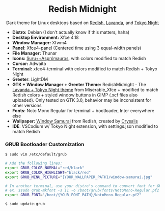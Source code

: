 <div align="center">
    <h1>Redish Midnight</h1>
    <p>Dark theme for Linux desktops based on <a href="https://github.com/legendlife/Redish" target="_blank">Redish</a>, <a href="https://github.com/vinceliuice/Lavanda-kde" target="_blank">Lavanda</a>, and <a href="https://github.com/folke/tokyonight.nvim">Tokyo Night</a></p>
</div>

- **Distro:** Debian (I don't actually know if this matters, haha)
- **Desktop Environment:** Xfce 4.18
- **Window Manager:** Xfwm4
- **Panel:** Xfce4-panel (Centered time using 3 equal-width panels)
- **File Manager:** Thunar
- **Icons:** [Suru++Asprómauros](https://github.com/gusbemacbe/suru-plus-aspromauros), with colors modified to match Redish
- **Cursor:** Adwaita
- **Terminal:** xfce4-terminal with colors modified to match Redish + Tokyo Night
- **Greeter**: LightDM
- **GTK + Window Manager + Greeter Theme:** RedishMidnight - The [Lavanda + Tokyo Night theme](https://github.com/mehedirm6244/Miserable_Xfce/tree/Serenade) from Miserable_Xfce + modified to match Redish colors + styled window buttons in GIMP (.xcf files also uploaded). Only tested on GTK 3.0, behavior may be inconsistent for other versions
- **Fonts:** Noto Mono Regular for terminal + bootloader, Inter everywhere else
- **Wallpaper:** [Window Samurai](https://github.com/legendlife/Redish/blob/main/wallpaper/window-samurai.jpg) from Redish, created by [Crysalis](https://www.instagram.com/curisaris/)
- **IDE**: VSCodium w/ Tokyo Night extension, with settings.json modified to match Redish

### GRUB Bootloader Customization

```bash
$ sudo vim /etc/default/grub

# Add the following lines:
export GRUB_COLOR_NORMAL="red/black"
export GRUB_COLOR_HIGHLIGHT="black/red"
export GRUB_MENU_PICTURE="{YOUR_WALLPAPER_PATH}/window-samurai.jpg"

# In another terminal, use your distro's command to convert font for GRUB (paths and commands below may differ)
# ex. $sudo grub-mkfont -s 11 -o /boot/grub/fonts/NotoMono-Regular.pf2 /usr/share/fonts/truetype/noto/NotoMono-Regular.ttf
export GRUB_FONT="/boot/{YOUR_FONT_PATH}/NotoMono-Regular.pf2"

$ sudo update-grub
```